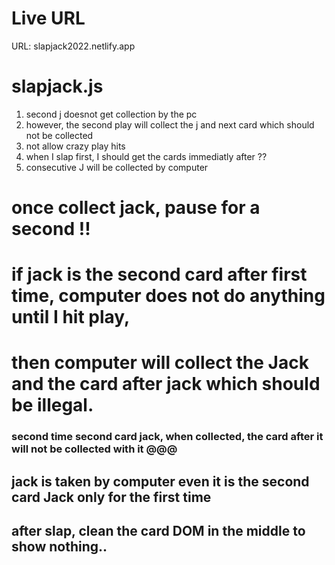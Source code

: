
# Live URL 
 URL: slapjack2022.netlify.app 

# slapjack.js

1. second j doesnot get collection by the pc 
2. however, the second play will collect the j and next card which should not be collected
3. not allow crazy play hits
4. when I slap first, I should get the cards immediatly after ?? 
5. consecutive J will be collected by computer

# once collect jack, pause for a second !! 
# if jack is the second card after first time, computer does not do anything until I hit play,
# then computer will collect the Jack and the card after jack which should be illegal. 
 ### second time second card jack, when collected, the card after it will not be collected with it @@@


 ## jack is taken by computer even it is the second card Jack only for the first time 

 ## after slap, clean the card DOM in the middle to show nothing.. 
